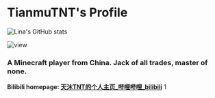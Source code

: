 # TianmuTNT's Profile 

![Lina's GitHub stats](https://github-readme-stats.vercel.app/api?username=TianmuTNT)

![view](https://moe-counter.glitch.me/get/@TianmuTNT.readme)

### A Minecraft player from China. Jack of all trades, master of none.

**Bilibili homepage: [天沐TNT的个人主页_哔哩哔哩_bilibili](https://space.bilibili.com/1674232182)**
1
